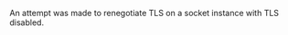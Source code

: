 
An attempt was made to renegotiate TLS on a socket instance with TLS disabled.

<a id="ERR_TLS_REQUIRED_SERVER_NAME"></a>
